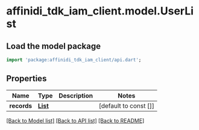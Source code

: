 # affinidi_tdk_iam_client.model.UserList

## Load the model package

```dart
import 'package:affinidi_tdk_iam_client/api.dart';
```

## Properties

| Name        | Type                            | Description | Notes                 |
| ----------- | ------------------------------- | ----------- | --------------------- |
| **records** | [**List<UserDto>**](UserDto.md) |             | [default to const []] |

[[Back to Model list]](../README.md#documentation-for-models) [[Back to API list]](../README.md#documentation-for-api-endpoints) [[Back to README]](../README.md)
